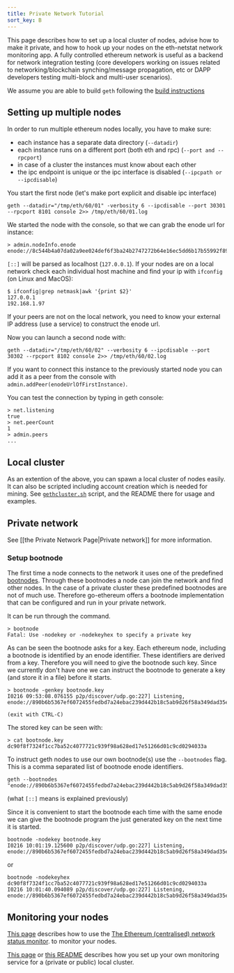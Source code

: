 ```yaml
---
title: Private Network Tutorial
sort_key: B
---
```


This page describes how to set up a local cluster of nodes, advise how to make it private,
and how to hook up your nodes on the eth-netstat network monitoring app. A fully
controlled ethereum network is useful as a backend for network integration testing (core
developers working on issues related to networking/blockchain synching/message
propagation, etc or DAPP developers testing multi-block and multi-user scenarios).

We assume you are able to build `geth` following the [build instructions](../docs/install-and-build/installing-geth)

## Setting up multiple nodes

In order to run multiple ethereum nodes locally, you have to make sure:

- each instance has a separate data directory (`--datadir`)
- each instance runs on a different port (both eth and rpc) (`--port and --rpcport`)
- in case of a cluster the instances must know about each other
- the ipc endpoint is unique or the ipc interface is disabled (`--ipcpath or --ipcdisable`)

You start the first node (let's make port explicit and disable ipc interface)

    geth --datadir="/tmp/eth/60/01" -verbosity 6 --ipcdisable --port 30301 --rpcport 8101 console 2>> /tmp/eth/60/01.log

We started the node with the console, so that we can grab the enode url for instance:

    > admin.nodeInfo.enode
    enode://8c544b4a07da02a9ee024def6f3ba24b2747272b64e16ec5dd6b17b55992f8980b77938155169d9d33807e501729ecb42f5c0a61018898c32799ced152e9f0d7@9[::]:30301

`[::]` will be parsed as localhost (`127.0.0.1`). If your nodes are on a local network
check each individual host machine and find your ip with `ifconfig` (on Linux and MacOS):

    $ ifconfig|grep netmask|awk '{print $2}'
    127.0.0.1
    192.168.1.97

If your peers are not on the local network, you need to know your external IP address (use
a service) to construct the enode url.

Now you can launch a second node with:

    geth --datadir="/tmp/eth/60/02" --verbosity 6 --ipcdisable --port 30302 --rpcport 8102 console 2>> /tmp/eth/60/02.log 

If you want to connect this instance to the previously started node you can add it as a
peer from the console with `admin.addPeer(enodeUrlOfFirstInstance)`.

You can test the connection by typing in geth console:

    > net.listening
    true
    > net.peerCount 
    1
    > admin.peers
    ...

## Local cluster

As an extention of the above, you can spawn a local cluster of nodes easily. It can also
be scripted including account creation which is needed for mining. See
[`gethcluster.sh`](https://github.com/ethersphere/eth-utils) script, and the README there
for usage and examples.

## Private network 

See [[the Private Network Page|Private network]] for more information.

### Setup bootnode

The first time a node connects to the network it uses one of the predefined
[bootnodes](https://github.com/ethereum/go-ethereum/blob/master/params/bootnodes.go).
Through these bootnodes a node can join the network and find other nodes. In the case of a
private cluster these predefined bootnodes are not of much use. Therefore go-ethereum
offers a bootnode implementation that can be configured and run in your private network.

It can be run through the command.

    > bootnode
    Fatal: Use -nodekey or -nodekeyhex to specify a private key

As can be seen the bootnode asks for a key. Each ethereum node, including a bootnode is
identified by an enode identifier. These identifiers are derived from a key. Therefore you
will need to give the bootnode such key. Since we currently don't have one we can instruct
the bootnode to generate a key (and store it in a file) before it starts.

    > bootnode -genkey bootnode.key
    I0216 09:53:08.076155 p2p/discover/udp.go:227] Listening, enode://890b6b5367ef6072455fedbd7a24ebac239d442b18c5ab9d26f58a349dad35ee5783a0dd543e4f454fed22db9772efe28a3ed6f21e75674ef6203e47803da682@

    (exit with CTRL-C)

The stored key can be seen with:

    > cat bootnode.key
    dc90f8f7324f1cc7ba52c4077721c939f98a628ed17e51266d01c9cd0294033a

To instruct geth nodes to use our own bootnode(s) use the `--bootnodes` flag. This is a
comma separated list of bootnode enode identifiers.

    geth --bootnodes "enode://890b6b5367ef6072455fedbd7a24ebac239d442b18c5ab9d26f58a349dad35ee5783a0dd543e4f454fed22db9772efe28a3ed6f21e75674ef6203e47803da682@[::]:30301"

(what `[::]` means is explained previously)

Since it is convenient to start the bootnode each time with the same enode we can give the
bootnode program the just generated key on the next time it is started.

    bootnode -nodekey bootnode.key
    I0216 10:01:19.125600 p2p/discover/udp.go:227] Listening, enode://890b6b5367ef6072455fedbd7a24ebac239d442b18c5ab9d26f58a349dad35ee5783a0dd543e4f454fed22db9772efe28a3ed6f21e75674ef6203e47803da682@[::]:30301

or

    bootnode -nodekeyhex dc90f8f7324f1cc7ba52c4077721c939f98a628ed17e51266d01c9cd0294033a
    I0216 10:01:40.094089 p2p/discover/udp.go:227] Listening, enode://890b6b5367ef6072455fedbd7a24ebac239d442b18c5ab9d26f58a349dad35ee5783a0dd543e4f454fed22db9772efe28a3ed6f21e75674ef6203e47803da682@[::]:30301

## Monitoring your nodes

[This page](https://github.com/ethereum/wiki/wiki/Network-Status) describes how to use the
[The Ethereum (centralised) network status monitor](eth-stats). to monitor your nodes.

[This page](monitoring) or [this README](https://github.com/ethersphere/eth-utils)
describes how you set up your own monitoring service for a (private or public) local
cluster.

[eth-stats]: https://ethstats.org
[monitoring]: ../doc/setting-up-monitoring-on-local-cluster
